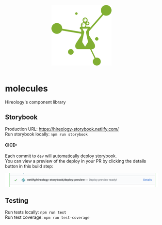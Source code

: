 <div align="center">
  <br>
  <br>
  <img height="200" src="media/molecules.svg" alt="Hireology Molecules">
  <br>
  <br>
</div>

# molecules
Hireology's component library

## Storybook
Production URL: https://hireology-storybook.netlify.com/  
Run storybook locally: `npm run storybook`  
#### CICD:
Each commit to `dev` will automatically deploy storybook.  
You can view a preview of the deploy in your PR by clicking the details button in this build step:

<div align="center">
  <img src="media/deployPreview.png" alt="deploy step">
</div>

## Testing
Run tests locally: `npm run test`  
Run test coverage: `npm run test-coverage`  
